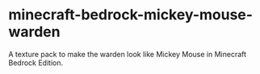 # minecraft-bedrock-mickey-mouse-warden
A texture pack to make the warden look like Mickey Mouse in Minecraft Bedrock Edition.
